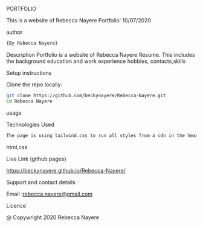  PORTFOLIO

 This is a website of Rebecca Nayere Portfolio'
10/07/2020


 author
```sh
{By Rebecca Nayere}

```
Description
Portfolio is a website of Rebecca Nayere Resume. This includes the background education and work experience hobbies, contacts,skills

 Setup instructions

Clone the repo locally:

```sh
git clone https://github.com/beckynayere/Rebecca-Nayere.git
cd Rebecca Nayere
```
usage

Technologies Used

```sh
The page is using tailwind.css to run all styles from a cdn in the head tag
```
html,css

Live Link (github pages)

https://beckynayere.github.io/Rebecca-Nayere/

Support and contact details

Email :rebecca.nayere@gmail.com

Licence

@ Copywright 2020 Rebecca Nayere


